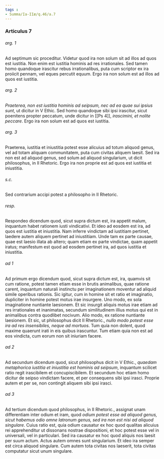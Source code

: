 ```yaml
---
tags : 
- Summa/Ia-IIæ/q.46/a.7
---
```


### Articulus 7

###### arg. 1
Ad septimum sic proceditur. Videtur quod ira non solum sit ad illos ad quos est iustitia. Non enim est iustitia hominis ad res irrationales. Sed tamen homo quandoque irascitur rebus irrationalibus, puta cum scriptor ex ira proiicit pennam, vel eques percutit equum. Ergo ira non solum est ad illos ad quos est iustitia.

###### arg. 2
*Praeterea, non est iustitia hominis ad seipsum, nec ad ea quae sui ipsius sunt*, ut dicitur in V Ethic. Sed homo quandoque sibi ipsi irascitur, sicut poenitens propter peccatum, unde dicitur in [[Ps 4]], *irascimini, et nolite peccare*. Ergo ira non solum est ad quos est iustitia.

###### arg. 3
Praeterea, iustitia et iniustitia potest esse alicuius ad totum aliquod genus, vel ad totam aliquam communitatem, puta cum civitas aliquem laesit. Sed ira non est ad aliquod genus, sed solum ad aliquod singularium, ut dicit philosophus, in II Rhetoric. Ergo ira non proprie est ad quos est iustitia et iniustitia.

###### s.c.
Sed contrarium accipi potest a philosopho in II Rhetoric.

###### resp.
Respondeo dicendum quod, sicut supra dictum est, ira appetit malum, inquantum habet rationem iusti vindicativi. Et ideo ad eosdem est ira, ad quos est iustitia et iniustitia. Nam inferre vindictam ad iustitiam pertinet, laedere autem aliquem pertinet ad iniustitiam. Unde tam ex parte causae, quae est laesio illata ab altero; quam etiam ex parte vindictae, quam appetit iratus; manifestum est quod ad eosdem pertinet ira, ad quos iustitia et iniustitia.

###### ad 1
Ad primum ergo dicendum quod, sicut supra dictum est, ira, quamvis sit cum ratione, potest tamen etiam esse in brutis animalibus, quae ratione carent, inquantum naturali instinctu per imaginationem moventur ad aliquid simile operibus rationis. Sic igitur, cum in homine sit et ratio et imaginatio, dupliciter in homine potest motus irae insurgere. Uno modo, ex sola imaginatione nuntiante laesionem. Et sic insurgit aliquis motus irae etiam ad res irrationales et inanimatas, secundum similitudinem illius motus qui est in animalibus contra quodlibet nocivum. Alio modo, ex ratione nuntiante laesionem. Et sic, ut philosophus dicit II Rhetoric., *nullo modo potest esse ira ad res insensibiles, neque ad mortuos*. Tum quia non dolent, quod maxime quaerunt irati in eis quibus irascuntur. Tum etiam quia non est ad eos vindicta, cum eorum non sit iniuriam facere.

###### ad 2
Ad secundum dicendum quod, sicut philosophus dicit in V Ethic., *quaedam metaphorica iustitia et iniustitia est hominis ad seipsum*, inquantum scilicet ratio regit irascibilem et concupiscibilem. Et secundum hoc etiam homo dicitur de seipso vindictam facere, et per consequens sibi ipsi irasci. Proprie autem et per se, non contingit aliquem sibi ipsi irasci.

###### ad 3
Ad tertium dicendum quod philosophus, in II Rhetoric., assignat unam differentiam inter odium et iram, quod *odium potest esse ad aliquod genus, sicut habemus odio omne latronum genus, sed ira non est nisi ad aliquod singulare*. Cuius ratio est, quia odium causatur ex hoc quod qualitas alicuius rei apprehenditur ut dissonans nostrae dispositioni, et hoc potest esse vel in universali, vel in particulari. Sed ira causatur ex hoc quod aliquis nos laesit per suum actum. Actus autem omnes sunt singularium. Et ideo ira semper est circa aliquod singulare. Cum autem tota civitas nos laeserit, tota civitas computatur sicut unum singulare.

